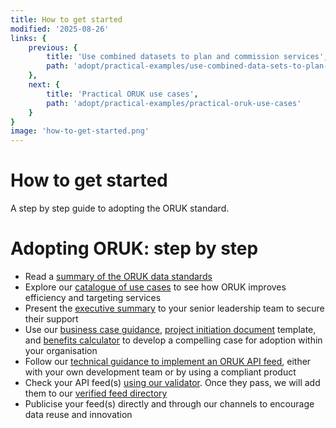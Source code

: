 ```yaml
---
title: How to get started
modified: '2025-08-26'
links: {
    previous: {
        title: 'Use combined datasets to plan and commission services',
        path: 'adopt/practical-examples/use-combined-data-sets-to-plan-and-commission'
    },
    next: {
        title: 'Practical ORUK use cases',
        path: 'adopt/practical-examples/practical-oruk-use-cases'
    }
}
image: 'how-to-get-started.png'
---
```


# How to get started

A step by step guide to adopting the ORUK standard.

# Adopting ORUK: step by step 

- Read a [summary of the ORUK data standards](/about/10-introducing)
- Explore our [catalogue of use cases](/case-studies) to see how ORUK improves efficiency and targeting services
- Present the [executive summary](/adopt/01_summary) to your senior leadership team to secure their support
- Use our [business case guidance](/adopt/01_summary), [project initiation document](/adopt/03_pid) template, and [benefits calculator](/adopt/04_benefits_calculator) to develop a compelling case for adoption within your organisation
- Follow our [technical guidance to implement an ORUK API feed](/adopt/04_benefits_calculator), either with your own development team or by using a compliant product
- Check your API feed(s) [using our validator](/developers/validator). Once they pass, we will add them to our [verified feed directory](/community/directory)
- Publicise your feed(s) directly and through our channels to encourage data reuse and innovation
